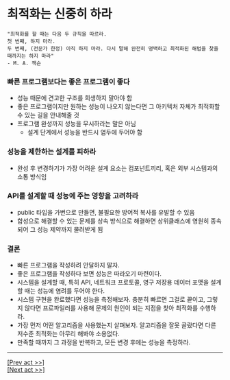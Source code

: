 # 최적화는 신중히 하라
    "최적화를 할 때는 다음 두 규칙을 따르라.
    첫 번째, 하지 마라.
    두 번째, (전문가 한정) 아직 하지 마라. 다시 말해 완전히 명백하고 최적화된 해법을 찾을 때까지는 하지 마라"
    - M. A. 잭슨
### 빠른 프로그램보다는 좋은 프로그램이 좋다
* 성능 때문에 견고한 구조를 희생하지 말아야 함
* 좋은 프로그램이지만 원하는 성능이 나오지 않는다면 그 아키텍처 자체가 최적화할 수 있는 길을 안내해줄 것
* 프로그램 완성까지 성능을 무시하라는 말은 아님
  * 설계 단계에서 성능을 반드시 염두에 두어야 함
### 성능을 제한하는 설계를 피하라
* 완성 후 변경하기가 가장 어려운 설계 요소는 컴포넌트끼리, 혹은 외부 시스템과의 소통 방식임
### API를 설계할 때 성능에 주는 영향을 고려하라
* public 타입을 가변으로 만들면, 불필요한 방어적 복사를 유발할 수 있음
* 합성으로 해결할 수 있는 문제를 상속 방식으로 해결하면 상위클래스에 영원히 종속되어 그 성능 제약까지 물려받게 됨
### 결론
* 빠른 프로그램을 작성하려 안달하지 말자.
* 좋은 프로그램을 작성하다 보면 성능은 따라오기 마련이다.
* 시스템을 설계할 때, 특히 API, 네트워크 프로토콜, 영구 저장용 데이터 포맷을 설계할 때는 성능에 염려를 두어야 한다.
* 시스템 구현을 완료했다면 성능을 측정해보자. 충분히 빠르면 그걸로 끝이고, 그렇지 않다면 프로파일러를 사용해 문제의 원인이 되는 지점을 찾아 최적화를 수행하라.
* 가장 먼저 어떤 알고리즘을 사용했는지 살펴보자. 알고리즘을 잘못 골랐다면 다른 저수준 최적화는 아무리 해봐야 소용없다.
* 만족할 때까지 그 과정을 반복하고, 모든 변경 후에는 성능을 측정하라.
---
[[Prev act >>]](../act10/README.md)  
[[Next act >>]](../act12/README.md)